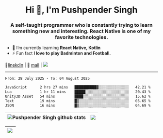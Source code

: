 <h1 align="center">Hi 👋, I'm Pushpender Singh</h1>
<h3 align="center">A self-taught programmer who is constantly trying to learn something new and interesting. React Native is one of my favorite technologies.</h3>

- 🌱 I’m currently learning **React Native, Kotlin**
- ⚡ Fun fact **I love to play Badminton and Football.**

👔[linekdin](https://www.linkedin.com/in/pushpender-singh-240061202/) | 📧 [mail](mailto:pushpendersingh694@gmail.com) | 
<a href="https://github.com/pushpender-singh-ap/pushpender-singh-ap">
    <img src="https://komarev.com/ghpvc/?username=pushpender-singh-ap&style=for-the-badge">
</a>


---

<!--START_SECTION:waka-->

```txt
From: 28 July 2025 - To: 04 August 2025

JavaScript      2 hrs 27 mins   ██████████▓░░░░░░░░░░░░░░   42.21 %
Lua             1 hr 11 mins    █████░░░░░░░░░░░░░░░░░░░░   20.43 %
Unity3D Asset   54 mins         ████░░░░░░░░░░░░░░░░░░░░░   15.62 %
Text            19 mins         █▒░░░░░░░░░░░░░░░░░░░░░░░   05.65 %
JSON            16 mins         █▒░░░░░░░░░░░░░░░░░░░░░░░   04.69 %
```

<!--END_SECTION:waka-->


| <a><img align="center" src="https://github-readme-stats-iota-ecru-15.vercel.app/api?username=pushpender-singh-ap&show_icons=true&include_all_commits=true&theme=buefy&hide_border=true" alt="Pushpender Singh github stats" /></a> | <a><img align="center" src="https://github-readme-stats-iota-ecru-15.vercel.app/api/top-langs/?username=pushpender-singh-ap&layout=compact&theme=buefy&hide_border=true" /></a> |
| ------------- | ------------- |

| <a> <img align="left" src="https://github-readme-streak-stats.herokuapp.com/?user=pushpender-singh-ap" /></br> </a> |
| ------------- |
